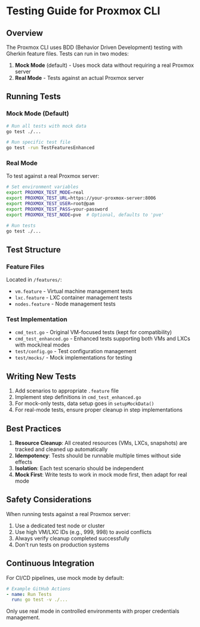 # Testing Guide for Proxmox CLI

## Overview

The Proxmox CLI uses BDD (Behavior Driven Development) testing with Gherkin feature files. Tests can run in two modes:

1. **Mock Mode** (default) - Uses mock data without requiring a real Proxmox server
2. **Real Mode** - Tests against an actual Proxmox server

## Running Tests

### Mock Mode (Default)

```bash
# Run all tests with mock data
go test ./...

# Run specific test file
go test -run TestFeaturesEnhanced
```

### Real Mode

To test against a real Proxmox server:

```bash
# Set environment variables
export PROXMOX_TEST_MODE=real
export PROXMOX_TEST_URL=https://your-proxmox-server:8006
export PROXMOX_TEST_USER=root@pam
export PROXMOX_TEST_PASS=your-password
export PROXMOX_TEST_NODE=pve  # Optional, defaults to 'pve'

# Run tests
go test ./...
```

## Test Structure

### Feature Files

Located in `/features/`:
- `vm.feature` - Virtual machine management tests
- `lxc.feature` - LXC container management tests  
- `nodes.feature` - Node management tests

### Test Implementation

- `cmd_test.go` - Original VM-focused tests (kept for compatibility)
- `cmd_test_enhanced.go` - Enhanced tests supporting both VMs and LXCs with mock/real modes
- `test/config.go` - Test configuration management
- `test/mocks/` - Mock implementations for testing

## Writing New Tests

1. Add scenarios to appropriate `.feature` file
2. Implement step definitions in `cmd_test_enhanced.go`
3. For mock-only tests, data setup goes in `setupMockData()`
4. For real-mode tests, ensure proper cleanup in step implementations

## Best Practices

1. **Resource Cleanup**: All created resources (VMs, LXCs, snapshots) are tracked and cleaned up automatically
2. **Idempotency**: Tests should be runnable multiple times without side effects
3. **Isolation**: Each test scenario should be independent
4. **Mock First**: Write tests to work in mock mode first, then adapt for real mode

## Safety Considerations

When running tests against a real Proxmox server:

1. Use a dedicated test node or cluster
2. Use high VM/LXC IDs (e.g., 999, 998) to avoid conflicts
3. Always verify cleanup completed successfully
4. Don't run tests on production systems

## Continuous Integration

For CI/CD pipelines, use mock mode by default:

```yaml
# Example GitHub Actions
- name: Run Tests
  run: go test -v ./...
```

Only use real mode in controlled environments with proper credentials management.
